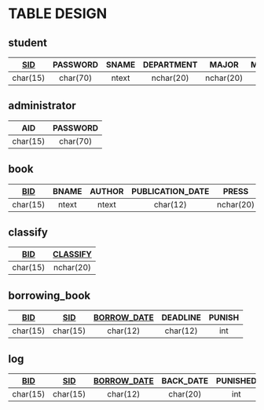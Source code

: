 # TABLE DESIGN

## student

| <u>SID</u> | PASSWORD | SNAME | DEPARTMENT | MAJOR | MAX |
| :-: | :-: | :-: | :-: | :-: | :-: |
| char(15) | char(70) | ntext | nchar(20) | nchar(20) | int |

## administrator

| AID | PASSWORD |
| :--: | :--: |
| char(15) | char(70) |

## book

| <u>BID</u> | BNAME | AUTHOR | PUBLICATION_DATE | PRESS | POSITION | SUM | NUM |
|:-:|:-:|:-:|:-:|:-:|:-:|:-:|:-:|
| char(15) | ntext | ntext | char(12) | nchar(20) | char(10) | int | int |

## classify

| <u>BID</u> | <u>CLASSIFY</u> |
|:-:|:-:|
| char(15) | nchar(20) |

## borrowing_book

| <u>BID</u> | <u>SID</u> | <u>BORROW_DATE</u> | DEADLINE | PUNISH |
|:-:|:-:|:-:|:-:|:-:|
| char(15) | char(15) | char(12) | char(12) | int |

## log

| <u>BID</u> | <u>SID</u> | <u>BORROW_DATE</u> | BACK_DATE | PUNISHED |
|:-:|:-:|:-:|:-:|:-:|
| char(15) | char(15) | char(12) | char(20) | int |
